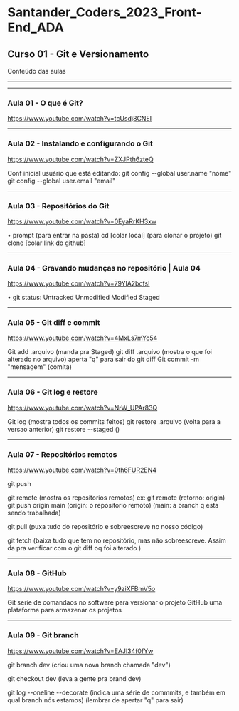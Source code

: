 # Santander_Coders_2023_Front-End_ADA


## Curso 01 - Git e Versionamento 
Conteúdo das aulas

_______________________________________________________________
_______________________________________________________________

### Aula 01 - O que é Git? 
https://www.youtube.com/watch?v=tcUsdj8CNEI


_______________________________________________________________


### Aula 02 - Instalando e configurando o Git
https://www.youtube.com/watch?v=ZXJPth6zteQ

Conf inicial
usuário que está editando:
git config --global user.name "nome"
git config --global user.email "email" 

_______________________________________________________________


### Aula 03 - Repositórios do Git 
https://www.youtube.com/watch?v=0EyaRrKH3xw

• prompt
(para entrar na pasta)
cd [colar local]
(para clonar o projeto)
git clone [colar link do github]


_______________________________________________________________


### Aula 04 - Gravando mudanças no repositório | Aula 04
https://www.youtube.com/watch?v=79YlA2bcfsI

• git status:
Untracked
Unmodified
Modified
Staged


_______________________________________________________________


### Aula 05 - Git diff e commit
https://www.youtube.com/watch?v=4MxLs7mYc54

Git add .arquivo (manda pra Staged)
git diff .arquivo (mostra o que foi alterado no arquivo)
aperta "q" para sair do git diff
Git commit -m "mensagem" (comita)


_______________________________________________________________


### Aula 06 - Git log e restore
https://www.youtube.com/watch?v=NrW_UPAr83Q

Git log (mostra todos os commits feitos)
git restore .arquivo (volta para a versao anterior)
git restore --staged ()


_______________________________________________________________


### Aula 07 - Repositórios remotos
https://www.youtube.com/watch?v=0th6FUR2EN4

git push

git remote (mostra os repositorios remotos)
ex: git remote
(retorno: origin)
git push origin main
(origin: o repositorio remoto)
(main: a branch q esta sendo trabalhada)

git pull
(puxa tudo do repositório e sobreescreve no nosso código)

git fetch
(baixa tudo que tem no repositório, mas não sobreescreve. Assim da pra verificar com o git diff oq foi alterado )


_______________________________________________________________


### Aula 08 - GitHub
https://www.youtube.com/watch?v=y9ziXFBmV5o

Git serie de comandaos no software para versionar o projeto
GitHub uma plataforma para armazenar os projetos


_______________________________________________________________


### Aula 09 - Git branch
https://www.youtube.com/watch?v=EAJl34f0fYw

git branch dev
(criou uma nova branch chamada "dev")

git checkout dev
(leva a gente pra brand dev)

git log --oneline --decorate
(indica uma série de commmits, e também em qual branch nós estamos)
(lembrar de apertar "q" para sair)



